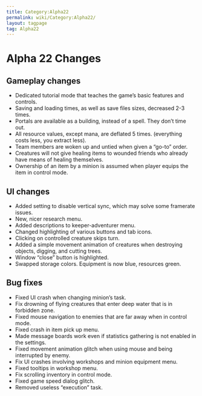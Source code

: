 ```yaml
---
title: Category:Alpha22
permalink: wiki/Category:Alpha22/
layout: tagpage
tag: Alpha22
---
```


Alpha 22 Changes
================

Gameplay changes
----------------

-   Dedicated tutorial mode that teaches the game’s basic features and
    controls.
-   Saving and loading times, as well as save files sizes, decreased 2-3
    times.
-   Portals are available as a building, instead of a spell. They don’t
    time out.
-   All resource values, except mana, are deflated 5 times. (everything
    costs less, you extract less).
-   Team members are woken up and untied when given a “go-to” order.
-   Creatures will not give healing items to wounded friends who already
    have means of healing themselves.
-   Ownership of an item by a minion is assumed when player equips the
    item in control mode.

UI changes
----------

-   Added setting to disable vertical sync, which may solve some
    framerate issues.
-   New, nicer research menu.
-   Added descriptions to keeper-adventurer menu.
-   Changed highlighting of various buttons and tab icons.
-   Clicking on controlled creature skips turn.
-   Added a simple movement animation of creatures when destroying
    objects, digging, and cutting trees.
-   Window “close” button is highlighted.
-   Swapped storage colors. Equipment is now blue, resources green.

Bug fixes
---------

-   Fixed UI crash when changing minion’s task.
-   Fix drowning of flying creatures that enter deep water that is in
    forbidden zone.
-   Fixed mouse navigation to enemies that are far away when in control
    mode.
-   Fixed crash in item pick up menu.
-   Made message boards work even if statistics gathering is not enabled
    in the settings.
-   Fixed movement animation glitch when using mouse and being
    interrupted by enemy.
-   Fix UI crashes involving workshops and minion equipment menu.
-   Fixed tooltips in workshop menu.
-   Fix scrolling inventory in control mode.
-   Fixed game speed dialog glitch.
-   Removed useless “execution” task.


